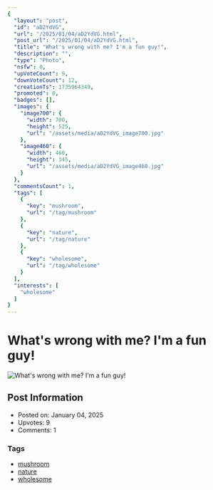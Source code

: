 ```yaml
---
{
  "layout": "post",
  "id": "aD2YdVG",
  "url": "/2025/01/04/aD2YdVG.html",
  "post_url": "/2025/01/04/aD2YdVG.html",
  "title": "What's wrong with me? I'm a fun guy!",
  "description": "",
  "type": "Photo",
  "nsfw": 0,
  "upVoteCount": 9,
  "downVoteCount": 12,
  "creationTs": 1735964349,
  "promoted": 0,
  "badges": [],
  "images": {
    "image700": {
      "width": 700,
      "height": 525,
      "url": "/assets/media/aD2YdVG_image700.jpg"
    },
    "image460": {
      "width": 460,
      "height": 345,
      "url": "/assets/media/aD2YdVG_image460.jpg"
    }
  },
  "commentsCount": 1,
  "tags": [
    {
      "key": "mushroom",
      "url": "/tag/mushroom"
    },
    {
      "key": "nature",
      "url": "/tag/nature"
    },
    {
      "key": "wholesome",
      "url": "/tag/wholesome"
    }
  ],
  "interests": [
    "wholesome"
  ]
}
---
```


# What's wrong with me? I'm a fun guy!

![What's wrong with me? I'm a fun guy!](/assets/media/aD2YdVG_image700.jpg)

## Post Information

- Posted on: January 04, 2025
- Upvotes: 9
- Comments: 1

### Tags

- [mushroom](/tag/mushroom)
- [nature](/tag/nature)
- [wholesome](/tag/wholesome)
